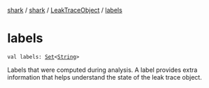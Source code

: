 [shark](../../index.md) / [shark](../index.md) / [LeakTraceObject](index.md) / [labels](./labels.md)

# labels

`val labels: `[`Set`](https://kotlinlang.org/api/latest/jvm/stdlib/kotlin.collections/-set/index.html)`<`[`String`](https://kotlinlang.org/api/latest/jvm/stdlib/kotlin/-string/index.html)`>`

Labels that were computed during analysis. A label provides extra information that helps
understand the state of the leak trace object.

